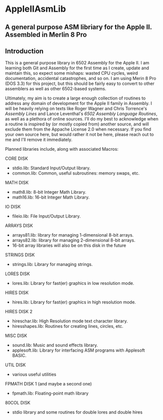 # AppleIIAsmLib
A general purpose ASM libriary for the Apple II. Assembled in Merlin 8 Pro
---
## Introduction
This is a general purpose library in 6502 Assembly for the Apple II. I am learning both Git and Assembly for the first time as I create, update and maintain this, so expect some mishaps: wasted CPU cycles, weird documentation, accidental catastrophes, and so on. I am using Merin 8 Pro (DOS 3.3) for this project, but this should be fairly easy to convert to other assemblers as well as other 6502-based systems.

Ultimately, my aim is to create a large enough collection of routines to address any domain of development for the Apple II family in Assembly. I will be heavily relying on texts like Roger Wagner and Chris Torrence's _Assembly Lines_ and Lance Leventhal's _6502 Assembly Language Routines_, as well as a plethora of online sources. I'll do my best to acknowledge when a routine is inspired by (or mostly copied from) another source, and will exclude them from the Appache License 2.0 when necessary. If you find your own source here, but would rather it not be here, please reach out to me and I'll remove it immediately.

Planned libraries include, along with associated Macros:

CORE DISK
* stdio.lib: Standard Input/Output library.
* common.lib: Common, useful subroutines: memory swaps, etc.

MATH DISK
* math8.lib: 8-bit Integer Math Library.
* math16.lib: 16-bit Integer Math Library.

IO DISK
* fileio.lib: File Input/Output Library.

ARRAYS DISK
* arrays81.lib: library for managing 1-dimensional 8-bit arrays.
* arrays82.lib: library for managing 2-dimensional 8-bit arrays.
* 16-bit array libraries will also be on this disk in the future

STRINGS DISK
* strings.lib: Library for managing strings. 

LORES DISK
* lores.lib: Library for fast(er) graphics in low resolution mode.

HIRES DISK
* hires.lib: Library for fast(er) graphics in high resolution mode.

HIRES DISK 2
* hireschar.lib: High Resolution mode text character library.
* hiresshapes.lib: Routines for creating lines, circles, etc.

MISC DISK
* sound.lib: Music and sound effects library.
* applesoft.lib: Library for interfacing ASM programs with Applesoft BASIC.

UTIL DISK
* various useful utilities

FPMATH DISK 1 (and maybe a second one)
* fpmath.lib: Floating-point math library

80COL DISK
* stdio library and some routines for double lores and double hires


